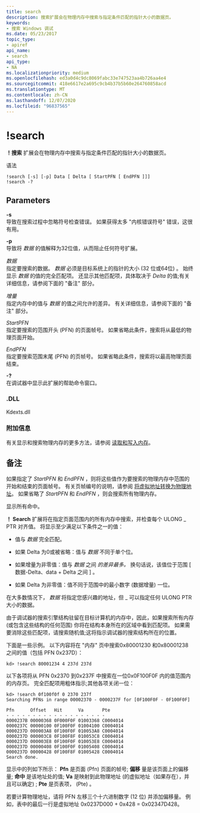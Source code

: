 ```yaml
---
title: search
description: 搜索扩展会在物理内存中搜索与指定条件匹配的指针大小的数据页。
keywords:
- 搜索 Windows 调试
ms.date: 05/23/2017
topic_type:
- apiref
api_name:
- search
api_type:
- NA
ms.localizationpriority: medium
ms.openlocfilehash: ed3a0d4c9dc8069fabc33e747523aa4b726aa4e4
ms.sourcegitcommit: 418e6617e2a695c9cb4b37b5b60e264760858acd
ms.translationtype: MT
ms.contentlocale: zh-CN
ms.lasthandoff: 12/07/2020
ms.locfileid: "96837565"
---
```

# <a name="search"></a>!search


**！搜索** 扩展会在物理内存中搜索与指定条件匹配的指针大小的数据页。

语法

```dbgcmd
!search [-s] [-p] Data [ Delta [ StartPFN [ EndPFN ]]] 
!search -?
```

## <a name="span-idparametersspanspan-idparametersspanspan-idparametersspanparameters"></a><span id="Parameters"></span><span id="parameters"></span><span id="PARAMETERS"></span>Parameters


<span id="_______-s______"></span><span id="_______-S______"></span>**-s**   
导致在搜索过程中忽略符号检查错误。 如果获得太多 "内核错误符号" 错误，这很有用。

<span id="_______-p______"></span><span id="_______-P______"></span>**-p**   
导致将 *数据* 的值解释为32位值，从而阻止任何符号扩展。

<span id="_______Data______"></span><span id="_______data______"></span><span id="_______DATA______"></span>*数据*   
指定要搜索的数据。 *数据* 必须是目标系统上的指针的大小 (32 位或64位) 。 始终显示 *数据* 的值的完全匹配项。 还显示其他匹配项，具体取决于 *Delta* 的值;有关详细信息，请参阅下面的 "备注" 部分。

<span id="_______Delta______"></span><span id="_______delta______"></span><span id="_______DELTA______"></span>*增量*   
指定内存中的值与 *数据* 的值之间允许的差异。 有关详细信息，请参阅下面的 "备注" 部分。

<span id="_______StartPFN______"></span><span id="_______startpfn______"></span><span id="_______STARTPFN______"></span>*StartPFN*   
指定要搜索的范围开头 (PFN) 的页面帧号。 如果省略此条件，搜索将从最低的物理页面开始。

<span id="_______EndPFN______"></span><span id="_______endpfn______"></span><span id="_______ENDPFN______"></span>*EndPFN*   
指定要搜索范围末尾 (PFN) 的页帧号。 如果省略此条件，搜索将以最高物理页面结束。

<span id="_______-_______"></span> **-?**   
在调试器中显示此扩展的帮助命令窗口。

### <a name="span-iddllspanspan-iddllspandll"></a><span id="DLL"></span><span id="dll"></span>.DLL

Kdexts.dll

### <a name="span-idadditional_informationspanspan-idadditional_informationspanspan-idadditional_informationspanadditional-information"></a><span id="Additional_Information"></span><span id="additional_information"></span><span id="ADDITIONAL_INFORMATION"></span>附加信息

有关显示和搜索物理内存的更多方法，请参阅 [读取和写入内存](reading-and-writing-memory.md)。

<a name="remarks"></a>备注
-------

如果指定了 *StartPFN* 和 *EndPFN* ，则将这些值作为要搜索的物理内存中范围的开始和结束的页面帧号。 有关页帧编号的说明，请参阅 [将虚拟地址转换为物理地址](converting-virtual-addresses-to-physical-addresses.md)。 如果省略了 *StartPFN* 和 *EndPFN* ，则会搜索所有物理内存。

显示所有命中。

**！ Search** 扩展将在指定页面范围内的所有内存中搜索，并检查每个 ULONG \_ PTR 对齐值。 将显示至少满足以下条件之一的值：

-   值与 *数据* 完全匹配。

-   如果 Delta 为0或被省略：值与 *数据* 不同于单个位。

-   如果增量为非零值：值与 *数据* 之间 *的差异最多。* 换句话说，该值位于范围 \[ 数据-Delta、data + Delta 之间 \] 。

-   如果 Delta 为非零值：值不同于范围中的最小数字 (数据增量) 一位。

在大多数情况下， *数据* 将指定您感兴趣的地址，但 \_ 可以指定任何 ULONG PTR 大小的数据。

由于调试器的搜索引擎结构驻留在目标计算机的内存中，因此，如果搜索所有内存 (或包含这些结构的任何范围) 你将在结构本身所在的区域中看到匹配项。 如果需要消除这些匹配项，请搜索随机值;这将指示调试器的搜索结构所在的位置。

下面是一些示例。 以下内容将在 "内存" 页中搜索0x80001230 和0x80001238 之间的值（包括 PFN 0x237D）：

```dbgcmd
kd> !search 80001234 4 237d 237d 
```

以下各项将从 PFN 0x2370 到0x237F 中搜索在一位0x0F100F0F 内的值范围内的内存页。 完全匹配项用粗体指示;其他各项关闭一位：

```dbgcmd
kd> !search 0f100f0f 0 2370 237f
Searching PFNs in range 00002370 - 0000237F for [0F100F0F - 0F100F0F]

Pfn      Offset   Hit      Va       Pte      
- - - - - - - - - - - - - - - - - - -
0000237B 00000368 0F000F0F 01003368 C0004014 
0000237C 00000100 0F100F0F 01004100 C0004014 
0000237D 000003A8 0F100F0F 010053A8 C0004014 
0000237D 000003C8 0F100F8F 010053C8 C0004014 
0000237D 000003E8 0F100F0F 010053E8 C0004014 
0000237D 00000408 0F100F0F 01005408 C0004014 
0000237D 00000428 0F100F8F 01005428 C0004014 
Search done.
```

显示中的列如下所示： **Pfn** 是页面 (Pfn) 页面的帧号; **偏移** 量是该页面上的偏移量; **命中** 是该地址处的值; **Va** 是映射到此物理地址 (的虚拟地址（如果存在），并且可以确定) ; **Pte** 是页表项， (Pte) 。

若要计算物理地址，请将 PFN 左移三个十六进制数字 (12 位) 并添加偏移量。 例如，表中的最后一行是虚拟地址 0x0237D000 + 0x428 = 0x02347D428。

 

 





